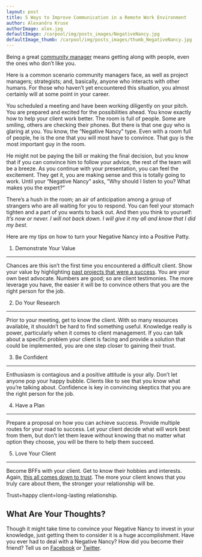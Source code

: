 ```yaml
---
layout: post
title: 5 Ways to Improve Communication in a Remote Work Environment
author: Alexandra Kruse
authorImage: alex.jpg
defaultImage: /carpool/img/posts_images/NegativeNancy.jpg
defaultImage_thumb: /carpool/img/posts_images/thumb_NegativeNancy.jpg
---
```

Being a great [community manager](http://carpoolagency.com/articles/Support-Services.html) means getting along with people, even the ones who don’t like you.

<!--more-->

Here is a common scenario community managers face, as well as project managers; strategists; and, basically, anyone who interacts with other humans. For those who haven’t yet encountered this situation, you almost certainly will at some point in your career.
 
You scheduled a meeting and have been working diligently on your pitch. You are prepared and excited for the possibilities ahead. You know exactly how to help your client work better. The room is full of people. Some are smiling, others are checking their phones. But there is that one guy who is glaring at you. You know, the “Negative Nancy” type. Even with a room full of people, he is the one that you will most have to convince. That guy is the most important guy in the room.

He might not be paying the bill or making the final decision, but you know that if you can convince him to follow your advice, the rest of the team will be a breeze. As you continue with your presentation, you can feel the excitement. They get it, you are making sense and this is totally going to work. Until your “Negative Nancy” asks, ”Why should I listen to you? What makes you the expert?”
 
There’s a hush in the room; an air of anticipation among a group of strangers who are all waiting for you to respond. You can feel your stomach tighten and a part of you wants to back out. And then you think to yourself: *It’s  now or never. I will not back down. I will give it my all and know that I did my best.*
 
Here are my tips on how to turn your Negative Nancy into a Positive Patty.
 
1. Demonstrate Your Value
-------------------------

Chances are this isn’t the first time you encountered a difficult client. Show your value by highlighting [past projects that were a success](http://carpoolagency.com/work/). You are your own best advocate. Numbers are good; so are client testimonies. The more leverage you have, the easier it will be to convince others that you are the right person for the job.
 
2. Do Your Research
-------------------

Prior to your meeting, get to know the client. With so many resources available, it shouldn’t be hard to find something useful. Knowledge really is power, particularly when it comes to client management. If you can talk about a specific problem your client is facing and provide a solution that could be implemented, you are one step closer to gaining their trust. 
 
3. Be Confident
---------------

Enthusiasm is contagious and a positive attitude is your ally. Don’t let anyone pop your happy bubble. Clients like to see that you know what you’re talking about. Confidence is key in convincing skeptics that you are the right person for the job.
 
4. Have a Plan
--------------

Prepare a proposal on how you can achieve success. Provide multiple routes for your road to success. Let your client decide what will work best from them, but don’t let them leave without knowing that no matter what option they choose, you will be there to help them succeed.
 
5. Love Your Client
-------------------

Become BFFs with your client. Get to know their hobbies and interests. Again, [this all comes down to trust](https://medium.com/@cslemp/trust-and-open-collaboration-or-don-t-feed-the-xenomorphs-87bb6c195f0c#.t7mr8dnhc). The more your client knows that you truly care about them, the stronger your relationship will be. 

Trust+happy client=long-lasting relationship.
 
What Are Your Thoughts?
-----------------------

Though it might take time to convince your Negative Nancy to invest in your knowledge, just getting them to consider it is a huge accomplishment. Have you ever had to deal with a Negative Nancy? How did you become their friend? Tell us on [Facebook](http://facebook.com/carpoolagency) or [Twitter](http://twitter.com/carpoolagency).




